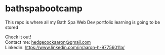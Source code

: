 # bathspabootcamp

This repo is where all my Bath Spa Web Dev portfolio learning is going to be stored

Check it out!
<br>
Contact me: hedgecockaaron@gmail.com
<br>
Linkedin: https://www.linkedin.com/in/aaron-h-97756011a/
